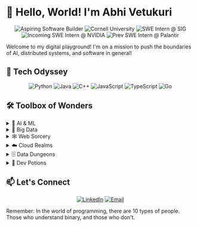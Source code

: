 # 👋 Hello, World! I'm Abhi Vetukuri

<div align="center">

![Aspiring Software Builder](https://img.shields.io/badge/-Aspiring%20AI%20Engineer-blue?style=for-the-badge&logoColor=white)
![Cornell University](https://img.shields.io/badge/-Cornell%20University-B31B1B?style=for-the-badge&logoColor=white)
![SWE Intern @ SIG](https://img.shields.io/badge/SWE%20Intern%20@%20SIG-0C234B?style=for-the-badge) 
![Incoming SWE Intern @ NVIDIA](https://img.shields.io/badge/Incoming%20SWE%20Intern%20@%20NVIDIA-76B900?style=for-the-badge&logo=nvidia&logoColor=white) 
![Prev SWE Intern @ Palantir](https://img.shields.io/badge/Prev%20SWE%20Intern%20@%20Palantir-000000?style=for-the-badge&logo=palantir&logoColor=white) 


</div>

Welcome to my digital playground! I'm on a mission to push the boundaries of AI, distributed systems, and software in general! 

## 🧠 Tech Odyssey

<div align="center">

![Python](https://img.shields.io/badge/-Python-3776AB?style=for-the-badge&logo=python&logoColor=white)
![Java](https://img.shields.io/badge/-Java-007396?style=for-the-badge&logo=java&logoColor=white)
![C++](https://img.shields.io/badge/-C++-00599C?style=for-the-badge&logo=c%2B%2B&logoColor=white)
![JavaScript](https://img.shields.io/badge/-JavaScript-F7DF1E?style=for-the-badge&logo=javascript&logoColor=black)
![TypeScript](https://img.shields.io/badge/-TypeScript-3178C6?style=for-the-badge&logo=typescript&logoColor=white)
![Go](https://img.shields.io/badge/-Go-00ADD8?style=for-the-badge&logo=go&logoColor=white)

</div>

## 🛠️ Toolbox of Wonders

<details>
<summary>🧠 AI & ML</summary>

- TensorFlow
- PyTorch
- Scikit-Learn
- Ray

</details>

<details>
<summary>🌊 Big Data</summary>

- Apache Spark
- Apache Kafka
- Pandas
- NumPy

</details>

<details>
<summary>🕸️ Web Sorcery</summary>

- React
- Node.js
- Django
- HTML/CSS

</details>

<details>
<summary>☁️ Cloud Realms</summary>

- AWS
- Docker
- Kubernetes
- Terraform

</details>

<details>
<summary>🗄️ Data Dungeons</summary>

- SQL
- MongoDB

</details>

<details>
<summary>🔧 Dev Potions</summary>

- Git
- Linux
- Airflow

</details>

## 📫 Let's Connect

<div align="center">

[![LinkedIn](https://img.shields.io/badge/LinkedIn-Connect-blue?style=for-the-badge&logo=linkedin)](https://www.linkedin.com/in/abhi-vetukuri/)
[![Email](https://img.shields.io/badge/Email-Contact-red?style=for-the-badge&logo=gmail)](mailto:ahv37@cornell.edu)

</div>

Remember: In the world of programming, there are 10 types of people. Those who understand binary, and those who don't. 




